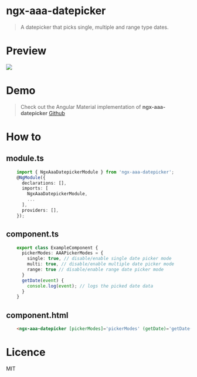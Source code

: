 # ngx-aaa-datepicker
> A datepicker that picks single, multiple and range type dates.

# Preview
![](https://s2.gifyu.com/images/aaae9a6f5a3eb023001.gif)

# Demo
> Check out the Angular Material implementation of **ngx-aaa-datepicker** 
> [Github](https://github.com/Nahid-Rezvee/ngx-aaa-datepicker-demo-material)

# How to
## module.ts
```typescript
    import { NgxAaaDatepickerModule } from 'ngx-aaa-datepicker';
    @NgModule({
      declarations: [],
      imports: [
        NgxAaaDatepickerModule,
        ...
      ],
      providers: [],
    });
```
## component.ts
```typescript
    export class ExampleComponent {
      pickerModes: AAAPickerModes = {
        single: true, // disable/enable single date picker mode
        multi: true, // disable/enable multiple date picker mode
        range: true // disable/enable range date picker mode
      }
      getDate(event) {
        console.log(event); // logs the picked date data
      }
    }
```
## component.html
```html
    <ngx-aaa-datepicker [pickerModes]='pickerModes' (getDate)='getDate($event)'></ngx-aaa-datepicker>
```
# Licence
MIT